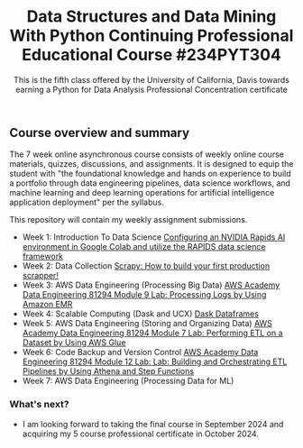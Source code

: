 <header>

# Data Structures and Data Mining With Python Continuing Professional Educational Course #234PYT304 

This is the fifth class offered by the University of California, Davis towards earning a Python for Data Analysis Professional Concentration certificate
</header>

## Course overview and summary
The 7 week online asynchronous course consists of weekly online course materials, quizzes, discussions, and assignments. It is designed to equip the student with "the foundational knowledge and hands
on experience to build a portfolio through data engineering pipelines, data science workflows, and
machine learning and deep learning operations for artificial intelligence application deployment" per the syllabus. 

This repository will contain my weekly assignment submissions.
- Week 1: Introduction To Data Science [Configuring an NVIDIA Rapids AI environment in Google Colab and utilize the RAPIDS data science framework](Assignments/Module_1_Assignment.ipynb "Week 1 Notebook file")
- Week 2: Data Collection [Scrapy: How to build your first production scrapper!](Assignments/chocolatespider.py "Week 2 spider.py file")
- Week 3: AWS Data Engineering (Processing Big Data) [AWS Academy Data Engineering 81294 Module 9 Lab: Processing Logs by Using Amazon EMR](Assignments/Module_3_Assignment.jpg "Week 3 Lab Grade screenshot")
- Week 4: Scalable Computing (Dask and UCX) [Dask Dataframes](Assignments/Module_4_Assignment.ipynb "Week 4 Notebook file")
- Week 5: AWS Data Engineering (Storing and Organizing Data) [AWS Academy Data Engineering 81294 Module 7 Lab: Performing ETL on a Dataset by Using AWS Glue](Assignments/Module_5_Assignment.jpg "Week 5 Lab Grade screenshot")
- Week 6: Code Backup and Version Control [AWS Academy Data Engineering 81294 Module 12 Lab: Lab: Building and Orchestrating ETL Pipelines by Using Athena and Step Functions](Assignments/Module_6_Assignment.jpg "Week 6 Lab Grade screenshot")
- Week 7: AWS Data Engineering (Processing Data for ML)


### What's next?

- I am looking forward to taking the final course in September 2024 and acquiring my 5 course professional certificate in October 2024.
